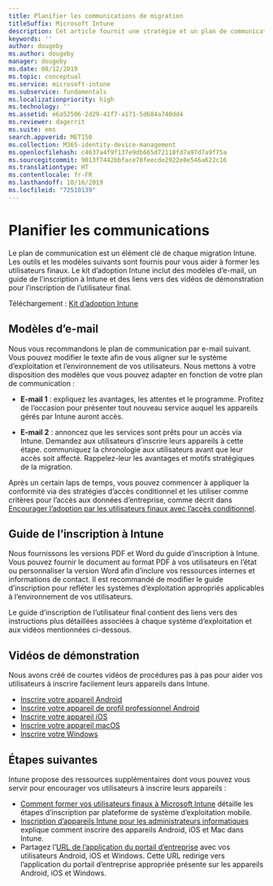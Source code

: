 ```yaml
---
title: Planifier les communications de migration
titleSuffix: Microsoft Intune
description: Cet article fournit une stratégie et un plan de communication de migration lorsque vous effectuez une migration vers Microsoft Intune.
keywords: ''
author: dougeby
ms.author: dougeby
manager: dougeby
ms.date: 08/12/2019
ms.topic: conceptual
ms.service: microsoft-intune
ms.subservice: fundamentals
ms.localizationpriority: high
ms.technology: ''
ms.assetid: e6a52506-2d29-41f7-a171-5d684a740dd4
ms.reviewer: dagerrit
ms.suite: ems
search.appverid: MET150
ms.collection: M365-identity-device-management
ms.openlocfilehash: c4637a4f9f137e9db665d72118fd7a97d7a9f75a
ms.sourcegitcommit: 9013f7442bbface78feecde2922e8e546a622c16
ms.translationtype: HT
ms.contentlocale: fr-FR
ms.lasthandoff: 10/16/2019
ms.locfileid: "72510139"
---
```

# <a name="plan-communications"></a>Planifier les communications

Le plan de communication est un élément clé de chaque migration Intune. Les outils et les modèles suivants sont fournis pour vous aider à former les utilisateurs finaux. Le kit d’adoption Intune inclut des modèles d’e-mail, un guide de l’inscription à Intune et des liens vers des vidéos de démonstration pour l’inscription de l’utilisateur final.  

Téléchargement :  [Kit d’adoption Intune](https://aka.ms/IntuneAdoptionKit)

## <a name="email-templates"></a>Modèles d’e-mail

Nous vous recommandons le plan de communication par e-mail suivant. Vous pouvez modifier le texte afin de vous aligner sur le système d’exploitation et l’environnement de vos utilisateurs. Nous mettons à votre disposition des modèles que vous pouvez adapter en fonction de votre plan de communication :

- **E-mail 1** : expliquez les avantages, les attentes et le programme. Profitez de l’occasion pour présenter tout nouveau service auquel les appareils gérés par Intune auront accès.

- **E-mail 2** : annoncez que les services sont prêts pour un accès via Intune. Demandez aux utilisateurs d’inscrire leurs appareils à cette étape. communiquez la chronologie aux utilisateurs avant que leur accès soit affecté. Rappelez-leur les avantages et motifs stratégiques de la migration.

Après un certain laps de temps, vous pouvez commencer à appliquer la conformité via des stratégies d’accès conditionnel et les utiliser comme critères pour l’accès aux données d’entreprise, comme décrit dans [Encourager l’adoption par les utilisateurs finaux avec l’accès conditionnel](migration-guide-drive-adoption.md).

## <a name="intune-enrollment-guide"></a>Guide de l’inscription à Intune

Nous fournissons les versions PDF et Word du guide d’inscription à Intune. Vous pouvez fournir le document au format PDF à vos utilisateurs en l’état ou personnaliser la version Word afin d’inclure vos ressources internes et informations de contact. Il est recommandé de modifier le guide d’inscription pour refléter les systèmes d’exploitation appropriés applicables à l’environnement de vos utilisateurs.

Le guide d’inscription de l’utilisateur final contient des liens vers des instructions plus détaillées associées à chaque système d’exploitation et aux vidéos mentionnées ci-dessous.

## <a name="instructional-videos"></a>Vidéos de démonstration

Nous avons créé de courtes vidéos de procédures pas à pas pour aider vos utilisateurs à inscrire facilement leurs appareils dans Intune.

- [Inscrire votre appareil Android](https://www.youtube.com/watch?v=k0Q_sGLSx6o&t=1s)
- [Inscrire votre appareil de profil professionnel Android](https://www.youtube.com/watch?v=9Dl8HsGk4tI&t=3s)
- [Inscrire votre appareil iOS](https://www.youtube.com/watch?v=mJyv6YcHi7c)
- [Inscrire votre appareil macOS](https://www.youtube.com/watch?v=Pa2pfhwq_yk)
- [Inscrire votre Windows](https://www.youtube.com/watch?v=TKQxEckBHiE)

## <a name="next-steps"></a>Étapes suivantes

Intune propose des ressources supplémentaires dont vous pouvez vous servir pour encourager vos utilisateurs à inscrire leurs appareils :

- [Comment former vos utilisateurs finaux à Microsoft Intune](end-user-educate.md) détaille les étapes d’inscription par plateforme de système d’exploitation mobile.
- [Inscription d’appareils Intune pour les administrateurs informatiques](../enrollment/device-enrollment.md) explique comment inscrire des appareils Android, iOS et Mac dans Intune.
- Partagez l’[URL de l’application du portail d’entreprise](http://go.microsoft.com/fwlink/?LinkID=396941) avec vos utilisateurs Android, iOS et Windows. Cette URL redirige vers l’application du portail d’entreprise appropriée présente sur les appareils Android, iOS et Windows.
